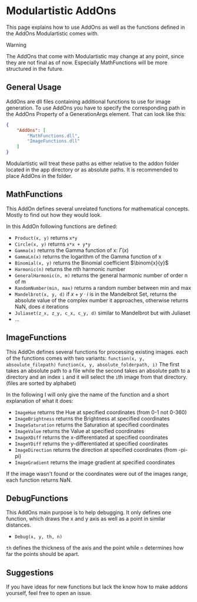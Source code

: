 # Modulartistic AddOns
This page explains how to use AddOns as well as the functions defined in the AddOns Modulartistic comes with. 

 > [!warning] 
 > The AddOns that come with Modulartistic may change at any point, since they are not final as of now. Especially MathFunctions will be more structured in the future. 

## General Usage
AddOns are dll files containing additional functions to use for image generation. To use AddOns you have to specify the corresponding path in the AddOns Property of a GenerationArgs element. That can look like this: 
```json
{
	"AddOns": [
		"MathFunctions.dll",
		"ImageFunctions.dll"
	]
}
```

Modulartistic will treat these paths as either relative to the addon folder located in the app directory or as absolute paths. It is recommended to place AddOns in the folder. 

## MathFunctions
This AddOn defines several unrelated functions for mathematical concepts. Mostly to find out how they would look. 

In this AddOn following functions are defined: 
- `Product(x, y)` returns `x*y`
- `Circle(x, y)` returns `x*x + y*y`
- `Gamma(x)` returns the Gamma function of x: $\Gamma(x)$ 
- `GammaLn(x)` returns the logarithm of the Gamma function of x
- `Binomial(x, y)` returns the Binomial coefficient $\binom{x}{y}$ 
- `Harmonic(n)` returns the nth harmonic number
- `GeneralHarmonic(n, m)` returns the general harmonic number of order n of m
- `RandomNumber(min, max)` returns a random number between min and max
- `Mandelbrot(x, y, d)` if $x+y\cdot i$ is in the Mandelbrot Set, returns the absolute value of the complex number it approaches, otherwise returns NaN, does `d` iterations
- `Juliaset(z_x, z_y, c_x, c_y, d)` similar to Mandelbrot but with Juliaset
- ...

## ImageFunctions
This AddOn defines several functions for processing existing images. each of the functions comes with two variants: 
`function(x, y, absoulute_filepath)`
`function(x, y, absolute_folderpath, i)`
The first takes an absolute path to a file while the second takes an absolute path to a directory and an index `i` and it will select the `i`th image from that directory. (files are sorted by alphabet)

In the following I will only give the name of the function and a short explanation of what it does: 
- `ImageHue` returns the Hue at specified coordinates (from 0-1 not 0-360)
- `ImageBrightness` returns the Brightness at specified coordinates
- `ImageSaturation` returns the Saturation at specified coordinates
- `ImageValue` returns the Value at specified coordinates
- `ImageXDiff` returns the x-differentiated at specified coordinates
- `ImageYDiff` returns the y-differentiated at specified coordinates
- `ImageDirection` returns the direction at specified coordinates (from -pi-pi)
- `ImageGradient` returns the image gradient at specified coordinates

If the image wasn't found or the coordinates were out of the images range, each function returns NaN. 

## DebugFunctions
This AddOns main purpose is to help debugging. It only defines one function, which draws the x and y axis as well as a point in similar distances. 

- `Debug(x, y, th, n)` 

`th` defines the thickness of the axis and the point while `n` determines how far the points should be apart. 

## Suggestions
If you have ideas for new functions but lack the know how to make addons yourself, feel free to open an issue. 